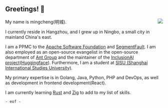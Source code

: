 ## Greetings! 👋

<img align="right" src="https://github-readme-stats.vercel.app/api/top-langs?username=mingcheng&hide_border=true&no-bg=true&layout=pie&theme=&langs_count=6" />

<!--
<img align="right" src="https://github-readme-stats.vercel.app/api?username=mingcheng&show_icons=true&hide_border=true&theme=&no-frame=true&hide_title=true"  />
-->

My name is mingcheng(明城). 

I currently reside in Hangzhou, and I grew up in Ningbo, a small city in mainland China's east.

I am a PPMC to the [Apache Software Foundation](https://apache.org/) and [SegmentFault](https://segmentfault.com/). I am also employed as an open-source evangelist in the open-source department of [Ant Group](https://github.com/antgroup) and the maintainer of the [InclusionAI project](https://github.com/inclusionAI)([Huggingface](https://huggingface.co/inclusionAI)). Furthermore, I am a student at [SISU (Shanghai International Studies University)](https://shisu.edu.cn).

My primary expertise is in Golang, Java, Python, PHP and DevOps, as well as development in frontend development(React).

I am currently learning [Rust](https://www.rust-lang.org/) and [Zig](https://ziglang.org/) to add to my list of skills.


`- eof -`
